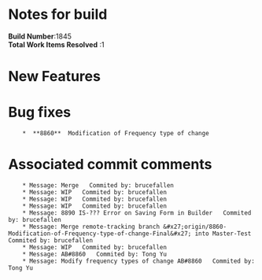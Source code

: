 # Notes for build
**Build Number**:1845   
**Total Work Items Resolved** :1

#  New Features

#  Bug fixes
        *  **8860**  Modification of Frequency type of change


#  Associated commit comments
        * Message: Merge   Commited by: brucefallen
        * Message: WIP   Commited by: brucefallen
        * Message: WIP   Commited by: brucefallen
        * Message: WIP   Commited by: brucefallen
        * Message: 8890 IS-??? Error on Saving Form in Builder   Commited by: brucefallen
        * Message: Merge remote-tracking branch &#x27;origin/8860-Modification-of-Frequency-type-of-change-Final&#x27; into Master-Test   Commited by: brucefallen
        * Message: WIP   Commited by: brucefallen
        * Message: AB#8860   Commited by: Tong Yu
        * Message: Modify frequency types of change AB#8860   Commited by: Tong Yu
